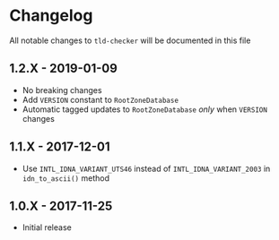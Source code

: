 # Changelog

All notable changes to `tld-checker` will be documented in this file

## 1.2.X - 2019-01-09

- No breaking changes
- Add `VERSION` constant to `RootZoneDatabase`
- Automatic tagged updates to `RootZoneDatabase` _only_ when `VERSION` changes 

## 1.1.X - 2017-12-01

- Use `INTL_IDNA_VARIANT_UTS46` instead of `INTL_IDNA_VARIANT_2003` in `idn_to_ascii()` method

## 1.0.X - 2017-11-25

- Initial release
